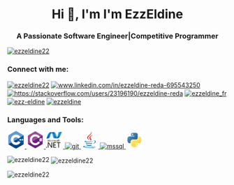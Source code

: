 <h1 align="center">Hi 👋, I'm I'm EzzEldine</h1>
<h3 align="center">A Passionate Software Engineer|Competitive Programmer</h3>

<p align="left"> <a href="https://twitter.com/ezzeldine22" target="blank"><img src="https://img.shields.io/twitter/follow/ezzeldine22?logo=twitter&style=for-the-badge" alt="ezzeldine22" /></a> </p>

<h3 align="left">Connect with me:</h3>
<p align="left">
<a href="https://twitter.com/ezzeldine22" target="blank"><img align="center" src="https://raw.githubusercontent.com/rahuldkjain/github-profile-readme-generator/master/src/images/icons/Social/twitter.svg" alt="ezzeldine22" height="30" width="40" /></a>
<a href="https://linkedin.com/in/www.linkedin.com/in/ezzeldine-reda-695543250" target="blank"><img align="center" src="https://raw.githubusercontent.com/rahuldkjain/github-profile-readme-generator/master/src/images/icons/Social/linked-in-alt.svg" alt="www.linkedin.com/in/ezzeldine-reda-695543250" height="30" width="40" /></a>
<a href="https://stackoverflow.com/users/https://stackoverflow.com/users/23196190/ezzeldine-reda" target="blank"><img align="center" src="https://raw.githubusercontent.com/rahuldkjain/github-profile-readme-generator/master/src/images/icons/Social/stack-overflow.svg" alt="https://stackoverflow.com/users/23196190/ezzeldine-reda" height="30" width="40" /></a>
<a href="https://instagram.com/ezzeldine_fr" target="blank"><img align="center" src="https://raw.githubusercontent.com/rahuldkjain/github-profile-readme-generator/master/src/images/icons/Social/instagram.svg" alt="ezzeldine_fr" height="30" width="40" /></a>
<a href="https://codeforces.com/profile/ezz-eldine" target="blank"><img align="center" src="https://raw.githubusercontent.com/rahuldkjain/github-profile-readme-generator/master/src/images/icons/Social/codeforces.svg" alt="ezz-eldine" height="30" width="40" /></a>
<a href="https://www.leetcode.com/ezzeldine" target="blank"><img align="center" src="https://raw.githubusercontent.com/rahuldkjain/github-profile-readme-generator/master/src/images/icons/Social/leet-code.svg" alt="ezzeldine" height="30" width="40" /></a>
</p>

<h3 align="left">Languages and Tools:</h3>
<p align="left"> <a href="https://www.w3schools.com/cpp/" target="_blank" rel="noreferrer"> <img src="https://raw.githubusercontent.com/devicons/devicon/master/icons/cplusplus/cplusplus-original.svg" alt="cplusplus" width="40" height="40"/> </a> <a href="https://www.w3schools.com/cs/" target="_blank" rel="noreferrer"> <img src="https://raw.githubusercontent.com/devicons/devicon/master/icons/csharp/csharp-original.svg" alt="csharp" width="40" height="40"/> </a> <a href="https://dotnet.microsoft.com/" target="_blank" rel="noreferrer"> <img src="https://raw.githubusercontent.com/devicons/devicon/master/icons/dot-net/dot-net-original-wordmark.svg" alt="dotnet" width="40" height="40"/> </a> <a href="https://git-scm.com/" target="_blank" rel="noreferrer"> <img src="https://www.vectorlogo.zone/logos/git-scm/git-scm-icon.svg" alt="git" width="40" height="40"/> </a> <a href="https://www.java.com" target="_blank" rel="noreferrer"> <img src="https://raw.githubusercontent.com/devicons/devicon/master/icons/java/java-original.svg" alt="java" width="40" height="40"/> </a> <a href="https://www.microsoft.com/en-us/sql-server" target="_blank" rel="noreferrer"> <img src="https://www.svgrepo.com/show/303229/microsoft-sql-server-logo.svg" alt="mssql" width="40" height="40"/> </a> <a href="https://www.python.org" target="_blank" rel="noreferrer"> <img src="https://raw.githubusercontent.com/devicons/devicon/master/icons/python/python-original.svg" alt="python" width="40" height="40"/> </a> </p>

<p><img align="left" src="https://github-readme-stats.vercel.app/api/top-langs?username=ezzeldine22&show_icons=true&locale=en&layout=compact" alt="ezzeldine22" /></p>

<p>&nbsp;<img align="center" src="https://github-readme-stats.vercel.app/api?username=ezzeldine22&show_icons=true&locale=en" alt="ezzeldine22" /></p>

<p><img align="center" src="https://github-readme-streak-stats.herokuapp.com/?user=ezzeldine22&" alt="ezzeldine22" /></p>
